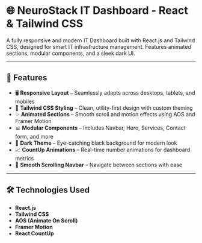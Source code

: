 # 🌐 NeuroStack IT Dashboard - React & Tailwind CSS

A fully responsive and modern IT Dashboard built with React.js and Tailwind CSS, designed for smart IT infrastructure management. Features animated sections, modular components, and a sleek dark UI.

---

## 🚀 Features

- 🖥️ **Responsive Layout** – Seamlessly adapts across desktops, tablets, and mobiles
- 🎨 **Tailwind CSS Styling** – Clean, utility-first design with custom theming
- ✨ **Animated Sections** – Smooth scroll and motion effects using AOS and Framer Motion
- 📊 **Modular Components** – Includes Navbar, Hero, Services, Contact form, and more
- 🌙 **Dark Theme** – Eye-catching black background for modern look
- 📈 **CountUp Animations** – Real-time number animations for dashboard metrics
- 🔗 **Smooth Scrolling Navbar** – Navigate between sections with ease

---

## 🛠️ Technologies Used

- **React.js**
- **Tailwind CSS**
- **AOS (Animate On Scroll)**
- **Framer Motion**
- **React CountUp**



